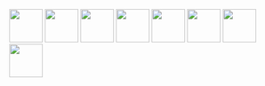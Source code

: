<img src="https://user-images.githubusercontent.com/17225098/37940853-00d20d8a-3139-11e8-99d4-74ab0d8d6b3a.png" height=60>

<img src="https://user-images.githubusercontent.com/17225098/37940876-10241990-3139-11e8-9fbc-8ff5a13d3f6e.png" height=60>

<img src="https://user-images.githubusercontent.com/17225098/37940884-19062418-3139-11e8-95ce-59bedcbbe51f.png" height=60>

<img src="https://user-images.githubusercontent.com/17225098/37940893-24b00964-3139-11e8-8978-5c5d1fb74de9.png" height=60>

<img src="https://user-images.githubusercontent.com/17225098/37940696-13cf2ae0-3138-11e8-8ae2-997d263ef144.png" height=60>

<img src="https://user-images.githubusercontent.com/17225098/37940750-5df18aa0-3138-11e8-9e69-bf24525e3c7f.png" height=60>

<img src="https://user-images.githubusercontent.com/17225098/37940762-6d6e464e-3138-11e8-8aed-db0e4092c631.png" height=60>

<img src="https://user-images.githubusercontent.com/17225098/37940770-79c477d8-3138-11e8-836c-c55ff12cfa1a.png" height=60>
